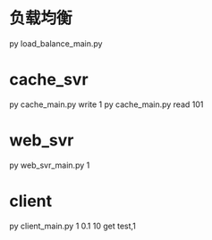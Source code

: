 



# 负载均衡
py load_balance_main.py 


# cache_svr
py cache_main.py write 1
py cache_main.py read 101


# web_svr
py web_svr_main.py 1


# client 
py client_main.py
1 0.1 10 get test,1





































































